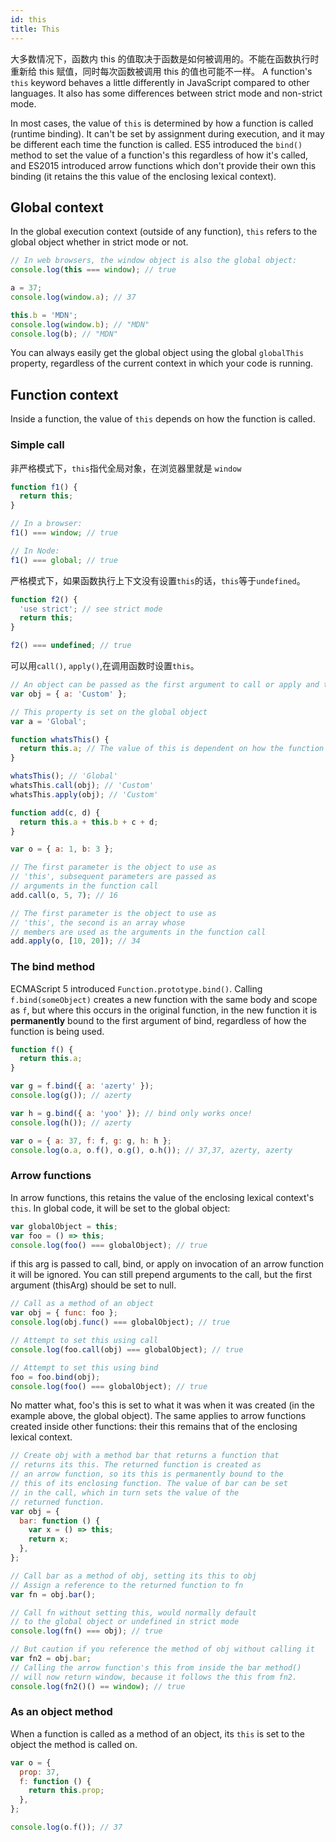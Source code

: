 ```yaml
---
id: this
title: This
---
```


大多数情况下，函数内 this 的值取决于函数是如何被调用的。不能在函数执行时重新给 this 赋值，同时每次函数被调用 this 的值也可能不一样。
A function's `this` keyword behaves a little differently in JavaScript compared to other languages. It also has some differences between strict mode and non-strict mode.

In most cases, the value of `this` is determined by how a function is called (runtime binding). It can't be set by assignment during execution, and it may be different each time the function is called. ES5 introduced the `bind()` method to set the value of a function's this regardless of how it's called, and ES2015 introduced arrow functions which don't provide their own this binding (it retains the this value of the enclosing lexical context).

## Global context

In the global execution context (outside of any function), `this` refers to the global object whether in strict mode or not.

```javascript
// In web browsers, the window object is also the global object:
console.log(this === window); // true

a = 37;
console.log(window.a); // 37

this.b = 'MDN';
console.log(window.b); // "MDN"
console.log(b); // "MDN"
```

You can always easily get the global object using the global `globalThis` property, regardless of the current context in which your code is running.

## Function context

Inside a function, the value of `this` depends on how the function is called.

### Simple call

非严格模式下，`this`指代全局对象，在浏览器里就是 `window`

```javascript
function f1() {
  return this;
}

// In a browser:
f1() === window; // true

// In Node:
f1() === global; // true
```

严格模式下，如果函数执行上下文没有设置`this`的话，`this`等于`undefined`。

```javascript
function f2() {
  'use strict'; // see strict mode
  return this;
}

f2() === undefined; // true
```

可以用`call()`, `apply()`,在调用函数时设置`this`。

```javascript
// An object can be passed as the first argument to call or apply and this will be bound to it.
var obj = { a: 'Custom' };

// This property is set on the global object
var a = 'Global';

function whatsThis() {
  return this.a; // The value of this is dependent on how the function is called
}

whatsThis(); // 'Global'
whatsThis.call(obj); // 'Custom'
whatsThis.apply(obj); // 'Custom'

function add(c, d) {
  return this.a + this.b + c + d;
}

var o = { a: 1, b: 3 };

// The first parameter is the object to use as
// 'this', subsequent parameters are passed as
// arguments in the function call
add.call(o, 5, 7); // 16

// The first parameter is the object to use as
// 'this', the second is an array whose
// members are used as the arguments in the function call
add.apply(o, [10, 20]); // 34
```

### The bind method

ECMAScript 5 introduced `Function.prototype.bind()`. Calling `f.bind(someObject)` creates a new function with the same body and scope as `f`, but where this occurs in the original function, in the new function it is **permanently** bound to the first argument of bind, regardless of how the function is being used.

```javascript
function f() {
  return this.a;
}

var g = f.bind({ a: 'azerty' });
console.log(g()); // azerty

var h = g.bind({ a: 'yoo' }); // bind only works once!
console.log(h()); // azerty

var o = { a: 37, f: f, g: g, h: h };
console.log(o.a, o.f(), o.g(), o.h()); // 37,37, azerty, azerty
```

### Arrow functions

In arrow functions, this retains the value of the enclosing lexical context's `this`. In global code, it will be set to the global object:

```javascript
var globalObject = this;
var foo = () => this;
console.log(foo() === globalObject); // true
```

if this arg is passed to call, bind, or apply on invocation of an arrow function it will be ignored. You can still prepend arguments to the call, but the first argument (thisArg) should be set to null.

```javascript
// Call as a method of an object
var obj = { func: foo };
console.log(obj.func() === globalObject); // true

// Attempt to set this using call
console.log(foo.call(obj) === globalObject); // true

// Attempt to set this using bind
foo = foo.bind(obj);
console.log(foo() === globalObject); // true
```

No matter what, foo's this is set to what it was when it was created (in the example above, the global object). The same applies to arrow functions created inside other functions: their this remains that of the enclosing lexical context.

```javascript
// Create obj with a method bar that returns a function that
// returns its this. The returned function is created as
// an arrow function, so its this is permanently bound to the
// this of its enclosing function. The value of bar can be set
// in the call, which in turn sets the value of the
// returned function.
var obj = {
  bar: function () {
    var x = () => this;
    return x;
  },
};

// Call bar as a method of obj, setting its this to obj
// Assign a reference to the returned function to fn
var fn = obj.bar();

// Call fn without setting this, would normally default
// to the global object or undefined in strict mode
console.log(fn() === obj); // true

// But caution if you reference the method of obj without calling it
var fn2 = obj.bar;
// Calling the arrow function's this from inside the bar method()
// will now return window, because it follows the this from fn2.
console.log(fn2()() == window); // true
```

### As an object method

When a function is called as a method of an object, its `this` is set to the object
the method is called on.

```javascript
var o = {
  prop: 37,
  f: function () {
    return this.prop;
  },
};

console.log(o.f()); // 37
```
